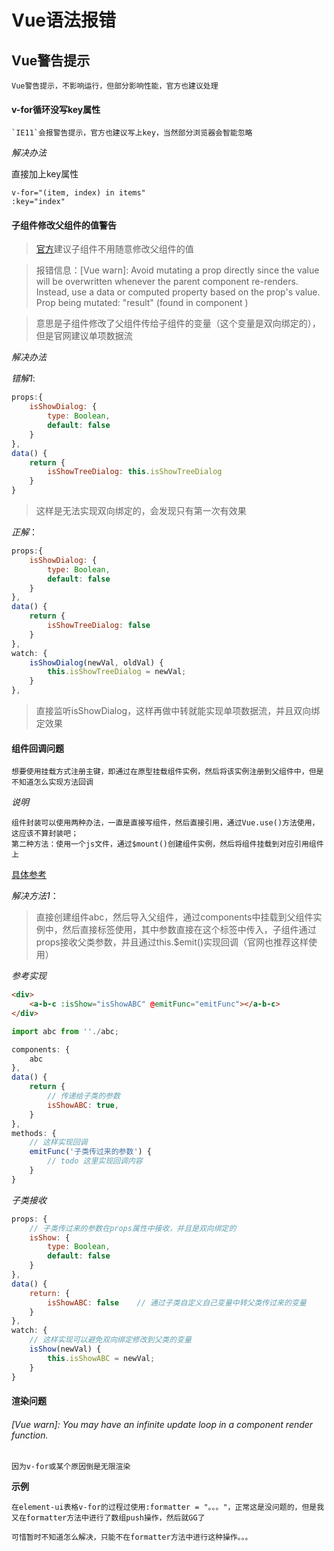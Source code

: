 # Vue语法报错

## Vue警告提示

	Vue警告提示，不影响运行，但部分影响性能，官方也建议处理

#### v-for循环没写key属性

	`IE11`会报警告提示，官方也建议写上key，当然部分浏览器会智能忽略

*解决办法*

直接加上key属性

```vue
v-for="(item, index) in items"
:key="index"
```

#### 子组件修改父组件的值警告

> [官方](https://cn.vuejs.org/v2/guide/reactivity.html)建议子组件不用随意修改父组件的值

> 报错信息：[Vue warn]: Avoid mutating a prop directly since the value will be overwritten whenever the parent component re-renders. Instead, use a data or computed property based on the prop's value. Prop being mutated: "result" (found in component )

> 意思是子组件修改了父组件传给子组件的变量（这个变量是双向绑定的），但是官网建议单项数据流

*解决办法*

*错解1*:

```js
props:{
	isShowDialog: {
		type: Boolean,
		default: false
	}
},
data() {
	return {
		isShowTreeDialog: this.isShowTreeDialog
	}
}
```

> 这样是无法实现双向绑定的，会发现只有第一次有效果

*正解*：

```js
props:{
	isShowDialog: {
		type: Boolean,
		default: false
	}
},
data() {
	return {
		isShowTreeDialog: false
	}
},
watch: {
	isShowDialog(newVal, oldVal) {
		this.isShowTreeDialog = newVal;
	}
},
```

> 直接监听isShowDialog，这样再做中转就能实现单项数据流，并且双向绑定效果

#### 组件回调问题

	想要使用挂载方式注册主键，即通过在原型挂载组件实例，然后将该实例注册到父组件中，但是不知道怎么实现方法回调

*说明*

	组件封装可以使用两种办法，一直是直接写组件，然后直接引用，通过Vue.use()方法使用，这应该不算封装吧；
	第二种方法：使用一个js文件，通过$mount()创建组件实例，然后将组件挂载到对应引用组件上

[具体参考](知识笔记/大前端/框架/Vue/实现组件的方法总结.md)

*解决方法1*：

> 直接创建组件abc，然后导入父组件，通过components中挂载到父组件实例中，然后直接标签使用<a-b-c></a-b-c>，其中参数直接在这个标签中传入，子组件通过props接收父类参数，并且通过this.$emit()实现回调（官网也推荐这样使用）

*参考实现*

```html
<div>
	<a-b-c :isShow="isShowABC" @emitFunc="emitFunc"></a-b-c>
</div>
```

```js
import abc from ''./abc;

components: {
	abc
},
data() {
	return {
		// 传递给子类的参数
		isShowABC: true,
	}
},
methods: {
	// 这样实现回调
	emitFunc('子类传过来的参数') {
		// todo 这里实现回调内容
	}
}
```

*子类接收*

```js
props: {
	// 子类传过来的参数在props属性中接收，并且是双向绑定的
	isShow: {
		type: Boolean,
		default: false
	}
},
data() {
	return: {
		isShowABC: false	// 通过子类自定义自己变量中转父类传过来的变量
	}
},
watch: {
	// 这样实现可以避免双向绑定修改到父类的变量
	isShow(newVal) {
		this.isShowABC = newVal;
	}
}
```

#### 渲染问题

###### [Vue warn]: You may have an infinite update loop in a component render function.

	因为v-for或某个原因倒是无限渲染

**示例**

	在element-ui表格v-for的过程过使用:formatter = "。。。"，正常这是没问题的，但是我又在formatter方法中进行了数组push操作，然后就GG了

	可惜暂时不知道怎么解决，只能不在formatter方法中进行这种操作。。。
